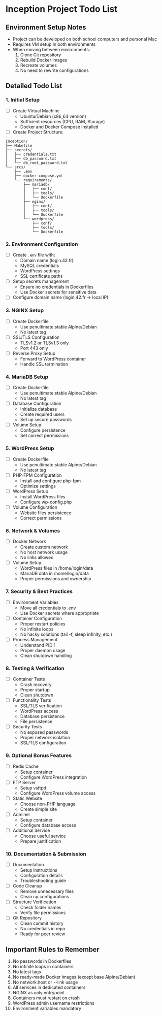 # Inception Project Todo List

## Environment Setup Notes
- Project can be developed on both school computers and personal Mac
- Requires VM setup in both environments
- When moving between environments:
  1. Clone Git repository
  2. Rebuild Docker images
  3. Recreate volumes
  4. No need to rewrite configurations

## Detailed Todo List

### 1. Initial Setup
- [ ] Create Virtual Machine
  - Ubuntu/Debian (x86_64 version)
  - Sufficient resources (CPU, RAM, Storage)
  - Docker and Docker Compose installed
- [ ] Create Project Structure:
```
Inception/
├── Makefile
├── secrets/
│   ├── credentials.txt
│   ├── db_password.txt
│   └── db_root_password.txt
└── srcs/
    ├── .env
    ├── docker-compose.yml
    └── requirements/
        ├── mariadb/
        │   ├── conf/
        │   ├── tools/
        │   └── Dockerfile
        ├── nginx/
        │   ├── conf/
        │   ├── tools/
        │   └── Dockerfile
        └── wordpress/
            ├── conf/
            ├── tools/
            └── Dockerfile
```

### 2. Environment Configuration
- [ ] Create `.env` file with:
  - Domain name (login.42.fr)
  - MySQL credentials
  - WordPress settings
  - SSL certificate paths
- [ ] Setup secrets management
  - Ensure no credentials in Dockerfiles
  - Use Docker secrets for sensitive data
- [ ] Configure domain name (login.42.fr -> local IP)

### 3. NGINX Setup
- [ ] Create Dockerfile
  - Use penultimate stable Alpine/Debian
  - No latest tag
- [ ] SSL/TLS Configuration
  - TLSv1.2 or TLSv1.3 only
  - Port 443 only
- [ ] Reverse Proxy Setup
  - Forward to WordPress container
  - Handle SSL termination

### 4. MariaDB Setup
- [ ] Create Dockerfile
  - Use penultimate stable Alpine/Debian
  - No latest tag
- [ ] Database Configuration
  - Initialize database
  - Create required users
  - Set up secure passwords
- [ ] Volume Setup
  - Configure persistence
  - Set correct permissions

### 5. WordPress Setup
- [ ] Create Dockerfile
  - Use penultimate stable Alpine/Debian
  - No latest tag
- [ ] PHP-FPM Configuration
  - Install and configure php-fpm
  - Optimize settings
- [ ] WordPress Setup
  - Install WordPress files
  - Configure wp-config.php
- [ ] Volume Configuration
  - Website files persistence
  - Correct permissions

### 6. Network & Volumes
- [ ] Docker Network
  - Create custom network
  - No host network usage
  - No links allowed
- [ ] Volume Setup
  - WordPress files in /home/login/data
  - MariaDB data in /home/login/data
  - Proper permissions and ownership

### 7. Security & Best Practices
- [ ] Environment Variables
  - Move all credentials to .env
  - Use Docker secrets where appropriate
- [ ] Container Configuration
  - Proper restart policies
  - No infinite loops
  - No hacky solutions (tail -f, sleep infinity, etc.)
- [ ] Process Management
  - Understand PID 1
  - Proper daemon usage
  - Clean shutdown handling

### 8. Testing & Verification
- [ ] Container Tests
  - Crash recovery
  - Proper startup
  - Clean shutdown
- [ ] Functionality Tests
  - SSL/TLS verification
  - WordPress access
  - Database persistence
  - File persistence
- [ ] Security Tests
  - No exposed passwords
  - Proper network isolation
  - SSL/TLS configuration

### 9. Optional Bonus Features
- [ ] Redis Cache
  - Setup container
  - Configure WordPress integration
- [ ] FTP Server
  - Setup vsftpd
  - Configure WordPress volume access
- [ ] Static Website
  - Choose non-PHP language
  - Create simple site
- [ ] Adminer
  - Setup container
  - Configure database access
- [ ] Additional Service
  - Choose useful service
  - Prepare justification

### 10. Documentation & Submission
- [ ] Documentation
  - Setup instructions
  - Configuration details
  - Troubleshooting guide
- [ ] Code Cleanup
  - Remove unnecessary files
  - Clean up configurations
- [ ] Structure Verification
  - Check folder names
  - Verify file permissions
- [ ] Git Repository
  - Clean commit history
  - No credentials in repo
  - Ready for peer review

## Important Rules to Remember
1. No passwords in Dockerfiles
2. No infinite loops in containers
3. No latest tags
4. No ready-made Docker images (except base Alpine/Debian)
5. No network:host or --link usage
6. All services in dedicated containers
7. NGINX as only entrypoint
8. Containers must restart on crash
9. WordPress admin username restrictions
10. Environment variables mandatory 